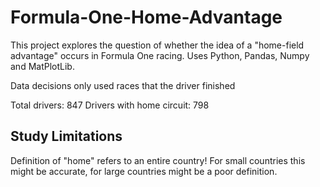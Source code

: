 # Formula-One-Home-Advantage
This project explores the question of whether the idea of a "home-field advantage" occurs in Formula One racing. Uses Python, Pandas, Numpy and MatPlotLib.

Data decisions
only used races that the driver finished

Total drivers: 847
Drivers with home circuit: 798




<h2>Study Limitations</h2>
Definition of "home" refers to an entire country! For small countries this might be accurate, for large countries might be a poor definition.